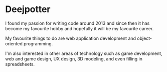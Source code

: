 # Deejpotter

I found my passion for writing code around 2013 and since then it has become my favourite hobby and hopefully it will be my favourite career. 

My favourite things to do are web application development and object-oriented programming.

I'm also interested in other areas of technology such as game development, web and game design, UX design, 3D modeling, and even filling in spreadsheets.
